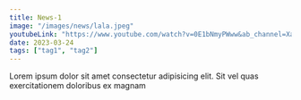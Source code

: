 ```yaml
---
title: News-1
image: "/images/news/lala.jpeg"
youtubeLink: "https://www.youtube.com/watch?v=0E1bNmyPWww&ab_channel=XavierRudd"
date: 2023-03-24
tags: ["tag1", "tag2"]
---
```


Lorem ipsum dolor sit amet consectetur adipisicing elit. Sit vel quas exercitationem doloribus ex magnam  